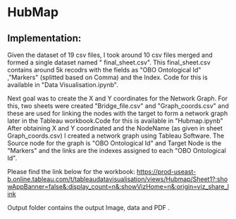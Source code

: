 # HubMap
## Implementation: 

Given the dataset of 19 csv files, I took around 10 csv files merged and formed a single dataset named " final_sheet.csv". This final_sheet.csv contains around 5k recodrs with the fields as "OBO Ontological Id" ,"Markers" (splitted based on Comma) and the Index. Code for this is available in "Data Visualisation.ipynb".

Next goal was to create the X and Y coordinates for the Network Graph. For this, two sheets were created "Bridge_file.csv" and "Graph_coords.csv" and these are used for linking the nodes with the target to form a network graph later in the Tableau workbook.Code for this is available in "Hubmap.ipynb"
After obtaining X and Y coordinated and the NodeName (as given in sheet Graph_coords.csv) I created a network graph using Tableau Software. The Source node for the graph is "OBO Ontological Id" and Target Node is the "Markers"  and the links are the indexes assigned to each "OBO Ontological Id".

Please find the link below for the workbook:
https://prod-useast-b.online.tableau.com/t/tableaudatavisualisation/views/Hubmap/Sheet1?:showAppBanner=false&:display_count=n&:showVizHome=n&:origin=viz_share_link

Output folder contains the output Image, data  and PDF .


